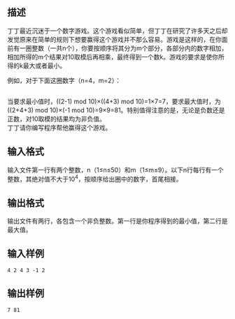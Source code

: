 ## 描述

丁丁最近沉迷于一个数字游戏。这个游戏看似简单，但丁丁在研究了许多天之后却发觉原来在简单的规则下想要赢得这个游戏并不那么容易。游戏是这样的，在你面前有一圈整数（一共n个），你要按顺序将其分为m个部分，各部分内的数字相加，相加所得的m个结果对10取模后再相乘，最终得到一个数k。游戏的要求是使你所得的k最大或者最小。<br /> <p> 例如，对于下面这圈数字（n=4，m=2）： </p> <p> <img src="/JudgeOnline/upload/image/20170603/20170603210451_48813.png" alt="" /> </p> <p> 当要求最小值时，((2-1) mod 10)×((4+3) mod 10)=1×7=7，要求最大值时，为((2+4+3) mod 10)×(-1 mod 10)=9×9=81。特别值得注意的是，无论是负数还是正数，对10取模的结果均为非负值。<br /> 丁丁请你编写程序帮他赢得这个游戏。 </p>

## 输入格式

输入文件第一行有两个整数，n（1≤n≤50）和m（1≤m≤9）。以下n行每行有一个整数，其绝对值不大于10<sup>4</sup>，按顺序给出圈中的数字，首尾相接。

## 输出格式

输出文件有两行，各包含一个非负整数。第一行是你程序得到的最小值，第二行是最大值。<br />

## 输入样例

```plaintext
4 2 4 3 -1 2
```

## 输出样例

```plaintext
7 81
```



 



 

